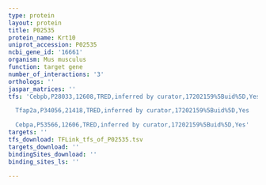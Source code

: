 ```yaml
---
type: protein
layout: protein
title: P02535
protein_name: Krt10
uniprot_accession: P02535
ncbi_gene_id: '16661'
organism: Mus musculus
function: target gene
number_of_interactions: '3'
orthologs: ''
jaspar_matrices: ''
tfs: 'Cebpb,P28033,12608,TRED,inferred by curator,17202159%5Buid%5D,Yes

  Tfap2a,P34056,21418,TRED,inferred by curator,17202159%5Buid%5D,Yes

  Cebpa,P53566,12606,TRED,inferred by curator,17202159%5Buid%5D,Yes'
targets: ''
tfs_download: TFLink_tfs_of_P02535.tsv
targets_download: ''
bindingSites_download: ''
binding_sites_ls: ''

---
```

